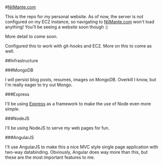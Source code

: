 #[NiiMante.com](http://www.niimante.com)

This is the repo for my personal website. As of now, the server is not configured on my EC2 instance, so navigating to [NiiMante.com](http://www.niimante.com) won't load anything! You'll be seeing a website soon though :)

More detail to come soon.

Configured this to work with git-hooks and EC2. More on this to come as well.

##Infrastructure

###MongoDB

I will persist blog posts, resumes, images on MongoDB.  Overkill I know, but I'm really eager to try out Mongo.

###Express

I'll be using [Express](http://expressjs.com) as a framework to make the use of Node even more simple.  

###NodeJS

I'll be using NodeJS to serve my web pages for fun. 

###AngularJS

I'll use AngularJS to make this a nice MVC style single page application with two-way databinding.  Obviously, Angular does way more than this, but these are the most important features to me.


